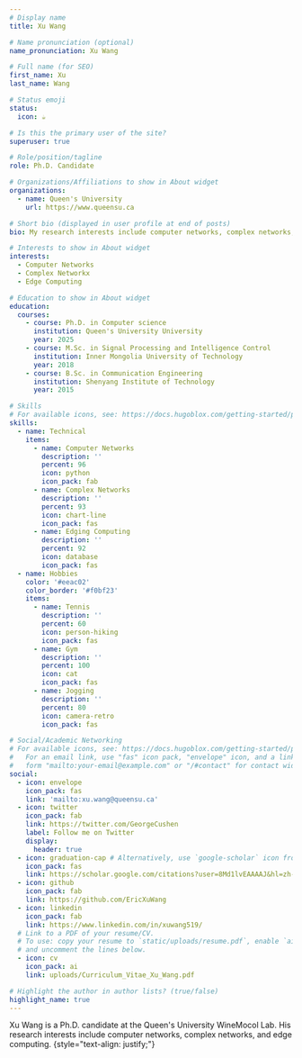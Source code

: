 ```yaml
---
# Display name
title: Xu Wang

# Name pronunciation (optional)
name_pronunciation: Xu Wang

# Full name (for SEO)
first_name: Xu
last_name: Wang

# Status emoji
status:
  icon: ☕️

# Is this the primary user of the site?
superuser: true

# Role/position/tagline
role: Ph.D. Candidate

# Organizations/Affiliations to show in About widget
organizations:
  - name: Queen's University
    url: https://www.queensu.ca

# Short bio (displayed in user profile at end of posts)
bio: My research interests include computer networks, complex networks, and edge computing.

# Interests to show in About widget
interests:
  - Computer Networks
  - Complex Networkx
  - Edge Computing

# Education to show in About widget
education:
  courses:
    - course: Ph.D. in Computer science
      institution: Queen's University University
      year: 2025
    - course: M.Sc. in Signal Processing and Intelligence Control 
      institution: Inner Mongolia University of Technology
      year: 2018
    - course: B.Sc. in Communication Engineering 
      institution: Shenyang Institute of Technology
      year: 2015

# Skills
# For available icons, see: https://docs.hugoblox.com/getting-started/page-builder/#icons
skills:
  - name: Technical
    items:
      - name: Computer Networks
        description: ''
        percent: 96
        icon: python
        icon_pack: fab
      - name: Complex Networks
        description: ''
        percent: 93
        icon: chart-line
        icon_pack: fas
      - name: Edging Computing
        description: ''
        percent: 92
        icon: database
        icon_pack: fas
  - name: Hobbies
    color: '#eeac02'
    color_border: '#f0bf23'
    items:
      - name: Tennis
        description: ''
        percent: 60
        icon: person-hiking
        icon_pack: fas
      - name: Gym
        description: ''
        percent: 100
        icon: cat
        icon_pack: fas
      - name: Jogging
        description: ''
        percent: 80
        icon: camera-retro
        icon_pack: fas

# Social/Academic Networking
# For available icons, see: https://docs.hugoblox.com/getting-started/page-builder/#icons
#   For an email link, use "fas" icon pack, "envelope" icon, and a link in the
#   form "mailto:your-email@example.com" or "/#contact" for contact widget.
social:
  - icon: envelope
    icon_pack: fas
    link: 'mailto:xu.wang@queensu.ca'
  - icon: twitter
    icon_pack: fab
    link: https://twitter.com/GeorgeCushen
    label: Follow me on Twitter
    display:
      header: true
  - icon: graduation-cap # Alternatively, use `google-scholar` icon from `ai` icon pack
    icon_pack: fas
    link: https://scholar.google.com/citations?user=8Md1lvEAAAAJ&hl=zh-CN
  - icon: github
    icon_pack: fab
    link: https://github.com/EricXuWang
  - icon: linkedin
    icon_pack: fab
    link: https://www.linkedin.com/in/xuwang519/
  # Link to a PDF of your resume/CV.
  # To use: copy your resume to `static/uploads/resume.pdf`, enable `ai` icons in `params.yaml`,
  # and uncomment the lines below.
  - icon: cv
    icon_pack: ai
    link: uploads/Curriculum_Vitae_Xu_Wang.pdf

# Highlight the author in author lists? (true/false)
highlight_name: true
---
```


Xu Wang is a Ph.D. candidate at the Queen's University WineMocol Lab. His research interests include computer networks, complex networks, and edge computing.
{style="text-align: justify;"}
